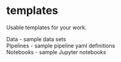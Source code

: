 # templates
Usable templates for your work.


Data - sample data sets  
Pipelines - sample pipeline yaml definitions  
Notebooks - sample Jupyter notebooks  
